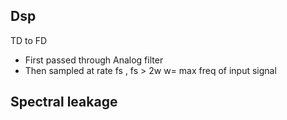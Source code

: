 <style>
.canvas-node-container div:nth-child(2) {
    text-align: center;
}
</style>


<h2> Dsp</h2>

TD to FD
- First passed through Analog filter
- Then sampled at rate fs , fs > 2w w= max freq of input signal
## Spectral leakage



